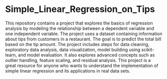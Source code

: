 # Simple_Linear_Regression_on_Tips

This repository contains a project that explores the basics of regression analysis by modeling the relationship between a dependent variable and one independent variable. The project uses a dataset containing information about tips from customers in a restaurant. The goal is to predict the total bill based on the tip amount. The project includes steps for data cleaning, exploratory data analysis, data visualization, model building using scikit-learn, and model evaluation. It also explores advanced concepts such as outlier handling, feature scaling, and residual analysis. This project is a great resource for anyone who wants to understand the implementation of simple linear regression and its applications in real data sets.
